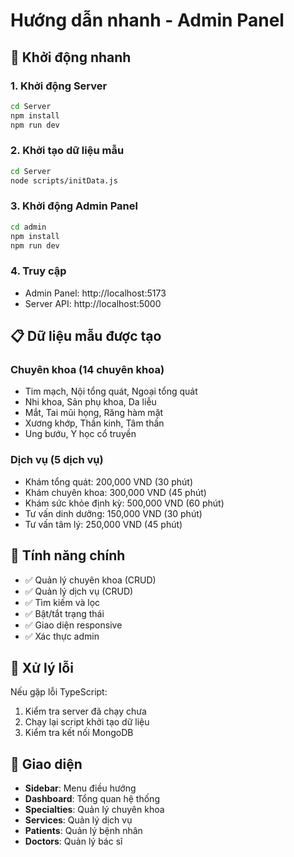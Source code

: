 # Hướng dẫn nhanh - Admin Panel

## 🚀 Khởi động nhanh

### 1. Khởi động Server

```bash
cd Server
npm install
npm run dev
```

### 2. Khởi tạo dữ liệu mẫu

```bash
cd Server
node scripts/initData.js
```

### 3. Khởi động Admin Panel

```bash
cd admin
npm install
npm run dev
```

### 4. Truy cập

- Admin Panel: http://localhost:5173
- Server API: http://localhost:5000

## 📋 Dữ liệu mẫu được tạo

### Chuyên khoa (14 chuyên khoa)

- Tim mạch, Nội tổng quát, Ngoại tổng quát
- Nhi khoa, Sản phụ khoa, Da liễu
- Mắt, Tai mũi họng, Răng hàm mặt
- Xương khớp, Thần kinh, Tâm thần
- Ung bướu, Y học cổ truyền

### Dịch vụ (5 dịch vụ)

- Khám tổng quát: 200,000 VND (30 phút)
- Khám chuyên khoa: 300,000 VND (45 phút)
- Khám sức khỏe định kỳ: 500,000 VND (60 phút)
- Tư vấn dinh dưỡng: 150,000 VND (30 phút)
- Tư vấn tâm lý: 250,000 VND (45 phút)

## 🎯 Tính năng chính

- ✅ Quản lý chuyên khoa (CRUD)
- ✅ Quản lý dịch vụ (CRUD)
- ✅ Tìm kiếm và lọc
- ✅ Bật/tắt trạng thái
- ✅ Giao diện responsive
- ✅ Xác thực admin

## 🔧 Xử lý lỗi

Nếu gặp lỗi TypeScript:

1. Kiểm tra server đã chạy chưa
2. Chạy lại script khởi tạo dữ liệu
3. Kiểm tra kết nối MongoDB

## 📱 Giao diện

- **Sidebar**: Menu điều hướng
- **Dashboard**: Tổng quan hệ thống
- **Specialties**: Quản lý chuyên khoa
- **Services**: Quản lý dịch vụ
- **Patients**: Quản lý bệnh nhân
- **Doctors**: Quản lý bác sĩ
